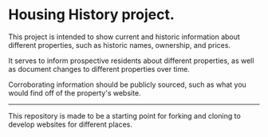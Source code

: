 # Housing History project.

This project is intended to show current and historic information about different properties, such as historic names, ownership, and prices.

It serves to inform prospective residents about different properties, as well as document changes to different properties over time.

Corroborating information should be publicly sourced, such as what you would find off of the property's website.

---

This repository is made to be a starting point for forking and cloning to develop websites for different places.

